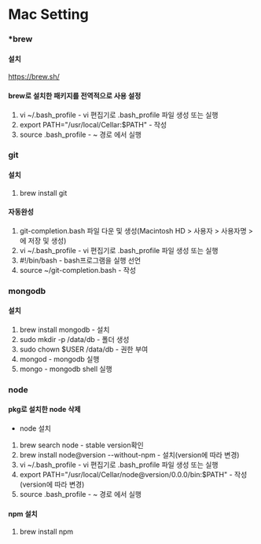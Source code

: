 # Mac Setting


### *brew

#### 설치
https://brew.sh/

#### brew로 설치한 패키지를 전역적으로 사용 설정
1. vi ~/.bash_profile - vi 편집기로 .bash_profile 파일 생성 또는 실행
2. export PATH="/usr/local/Cellar:$PATH" - 작성
3. source .bash_profile - ~ 경로 에서 실행


### git

#### 설치
1. brew install git

#### 자동완성
1. git-completion.bash 파일 다운 및 생성(Macintosh HD > 사용자 > 사용자명 > 에 저장 및 생성)
2. vi ~/.bash_profile - vi 편집기로 .bash_profile 파일 생성 또는 실행
3. #!/bin/bash - bash프로그램을 실행 선언
4. source ~/git-completion.bash - 작성


### mongodb

#### 설치
1. brew install mongodb - 설치
2. sudo mkdir -p /data/db - 폴더 생성
3. sudo chown $USER /data/db - 권한 부여
4. mongod - mongodb 실행
5. mongo - mongodb shell 실행


### node

#### pkg로 설치한 node 삭제

* node 설치
1. brew search node - stable version확인
2. brew install node@version --without-npm - 설치(version에 따라 변경)
3. vi ~/.bash_profile - vi 편집기로 .bash_profile 파일 생성 또는 실행
4. export PATH="/usr/local/Cellar/node@version/0.0.0/bin:$PATH" - 작성(version에 따라 변경)
5. source .bash_profile - ~ 경로 에서 실행

#### npm 설치
1. brew install npm
